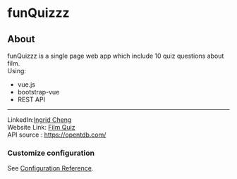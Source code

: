 # funQuizzz
## About
funQuizzz is a single page web app which include 10 quiz questions about film.<br>
Using:<br>
* vue.js<br>
* bootstrap-vue<br>
* REST API<br>
---
LinkedIn:[Ingrid Cheng](https://www.linkedin.com/in/ingrid-cheng/)<br>
Website Link: [Film Quiz](https://funquizzz.herokuapp.com/)<br>
API source : https://opentdb.com/<br>



### Customize configuration
See [Configuration Reference](https://cli.vuejs.org/config/).
